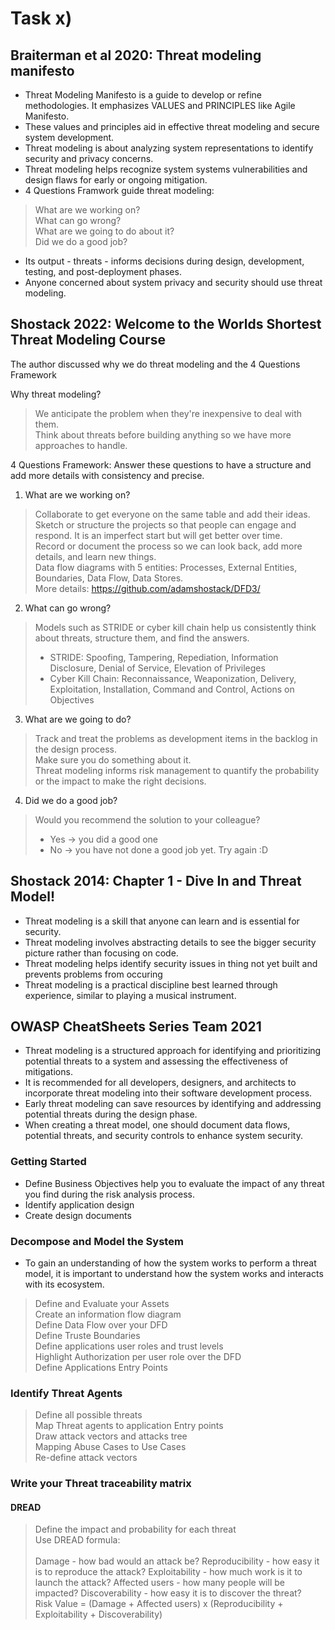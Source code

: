 # Task x) 

## Braiterman et al 2020: Threat modeling manifesto

- Threat Modeling Manifesto is a guide to develop or refine methodologies. It emphasizes VALUES and PRINCIPLES like Agile Manifesto. </br>
- These values and principles aid in effective threat modeling and secure system development. </br>
- Threat modeling is about analyzing system representations to identify security and privacy concerns. </br>
- Threat modeling helps recognize system systems vulnerabilities and design flaws for early or ongoing mitigation. </br>
- 4 Questions Framwork guide threat modeling: </br>
> What are we working on? </br>
> What can go wrong? </br>
> What are we going to do about it? </br>
> Did we do a good job? </br>
- Its output - threats - informs decisions during design, development, testing, and post-deployment phases. </br>
- Anyone concerned about system privacy and security should use threat modeling. </br>

## Shostack 2022: Welcome to the Worlds Shortest Threat Modeling Course

The author discussed why we do threat modeling and the 4 Questions Framework

Why threat modeling? </br>
> We anticipate the problem when they're inexpensive to deal with them. </br>
> Think about threats before building anything so we have more approaches to handle. </br>

4 Questions Framework: Answer these questions to have a structure and add more details with consistency and precise.

1) What are we working on? </br>
> Collaborate to get everyone on the same table and add their ideas. </br>
> Sketch or structure the projects so that people can engage and respond. It is an imperfect start but will get better over time. </br>
> Record or document the process so we can look back, add more details, and learn new things. </br>
> Data flow diagrams with 5 entities: Processes, External Entities, Boundaries, Data Flow, Data Stores. </br>
> More details: https://github.com/adamshostack/DFD3/ </br>

2) What can go wrong? </br>
> Models such as STRIDE or cyber kill chain help us consistently think about threats, structure them, and find the answers. </br>
> - STRIDE: Spoofing, Tampering, Repediation, Information Disclosure, Denial of Service, Elevation of Privileges </br>
> - Cyber Kill Chain: Reconnaissance, Weaponization, Delivery, Exploitation, Installation, Command and Control, Actions on Objectives </br>

3) What are we going to do? </br>
> Track and treat the problems as development items in the backlog in the design process. </br>
> Make sure you do something about it. </br>
> Threat modeling informs risk management to quantify the probability or the impact to make the right decisions. </br>

4) Did we do a good job? </br>
> Would you recommend the solution to your colleague? </br>
> - Yes -> you did a good one </br>
> - No -> you have not done a good job yet. Try again :D </br>

## Shostack 2014: Chapter 1 - Dive In and Threat Model!

- Threat modeling is a skill that anyone can learn and is essential for security. </br>
- Threat modeling involves abstracting details to see the bigger security picture rather than focusing on code. </br>
- Threat modeling helps identify security issues in thing not yet built and prevents problems from occuring </br>
- Threat modeling is a practical discipline best learned through experience, similar to playing a musical instrument. </br>

## OWASP CheatSheets Series Team 2021

- Threat modeling is a structured approach for identifying and prioritizing potential threats to a system and assessing the effectiveness of mitigations. </br>
- It is recommended for all developers, designers, and architects to incorporate threat modeling into their software development process. </br>
- Early threat modeling can save resources by identifying and addressing potential threats during the design phase. </br>
- When creating a threat model, one should document data flows, potential threats, and security controls to enhance system security. </br>

### Getting Started

- Define Business Objectives help you to evaluate the impact of any threat you find during the risk analysis process. </br>
- Identify application design </br>
- Create design documents </br>

### Decompose and Model the System

- To gain an understanding of how the system works to perform a threat model, it is important to understand how the system works and interacts with its ecosystem. </br>
> Define and Evaluate your Assets </br>
> Create an information flow diagram </br>
> Define Data Flow over your DFD </br>
> Define Truste Boundaries </br>
> Define applications user roles and trust levels </br>
> Highlight Authorization per user role over the DFD </br>
> Define Applications Entry Points </br>

### Identify Threat Agents

> Define all possible threats </br>
> Map Threat agents to application Entry points </br>
> Draw attack vectors and attacks tree </br>
> Mapping Abuse Cases to Use Cases </br>
> Re-define attack vectors </br>

### Write your Threat traceability matrix

#### DREAD

> Define the impact and probability for each threat </br>
> Use DREAD formula: </br>
> </br>
> Damage - how bad would an attack be?
> Reproducibility - how easy it is to reproduce the attack?
> Exploitability - how much work is it to launch the attack?
> Affected users - how many people will be impacted?
> Discoverability - how easy it is to discover the threat?
> </br>
> Risk Value = (Damage + Affected users) x (Reproducibility + Exploitability + Discoverability) </br>

